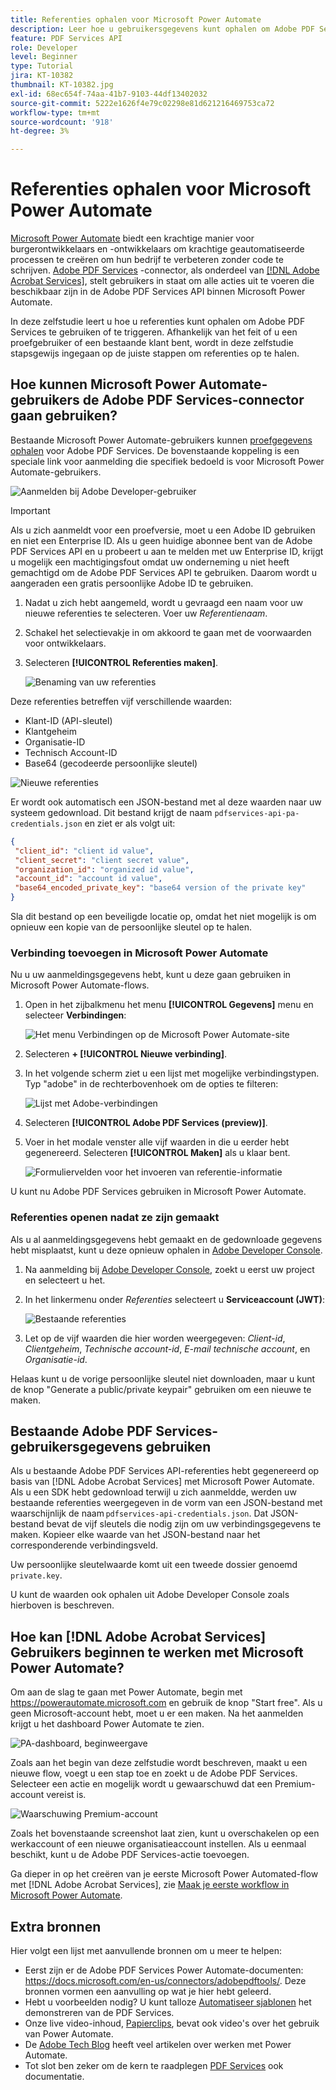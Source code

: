 ```yaml
---
title: Referenties ophalen voor Microsoft Power Automate
description: Leer hoe u gebruikersgegevens kunt ophalen om Adobe PDF Services te gebruiken of te triggeren
feature: PDF Services API
role: Developer
level: Beginner
type: Tutorial
jira: KT-10382
thumbnail: KT-10382.jpg
exl-id: 68ec654f-74aa-41b7-9103-44df13402032
source-git-commit: 5222e1626f4e79c02298e81d621216469753ca72
workflow-type: tm+mt
source-wordcount: '918'
ht-degree: 3%

---
```


# Referenties ophalen voor Microsoft Power Automate

[Microsoft Power Automate](https://powerautomate.microsoft.com/nl-nl/) biedt een krachtige manier voor burgerontwikkelaars en -ontwikkelaars om krachtige geautomatiseerde processen te creëren om hun bedrijf te verbeteren zonder code te schrijven. [Adobe PDF Services](https://us.flow.microsoft.com/nl-nl/connectors/shared_adobepdftools/adobe-pdf-services/) -connector, als onderdeel van [[!DNL Adobe Acrobat Services]](https://developer.adobe.com/document-services), stelt gebruikers in staat om alle acties uit te voeren die beschikbaar zijn in de Adobe PDF Services API binnen Microsoft Power Automate.

In deze zelfstudie leert u hoe u referenties kunt ophalen om Adobe PDF Services te gebruiken of te triggeren. Afhankelijk van het feit of u een proefgebruiker of een bestaande klant bent, wordt in deze zelfstudie stapsgewijs ingegaan op de juiste stappen om referenties op te halen.

## Hoe kunnen Microsoft Power Automate-gebruikers de Adobe PDF Services-connector gaan gebruiken?

Bestaande Microsoft Power Automate-gebruikers kunnen [proefgegevens ophalen](https://www.adobe.com/go/powerautomate_getstarted) voor Adobe PDF Services. De bovenstaande koppeling is een speciale link voor aanmelding die specifiek bedoeld is voor Microsoft Power Automate-gebruikers.

![Aanmelden bij Adobe Developer-gebruiker](assets/credentials_1.png)


>[!IMPORTANT]
> Als u zich aanmeldt voor een proefversie, moet u een Adobe ID gebruiken en niet een Enterprise ID. Als u geen huidige abonnee bent van de Adobe PDF Services API en u probeert u aan te melden met uw Enterprise ID, krijgt u mogelijk een machtigingsfout omdat uw onderneming u niet heeft gemachtigd om de Adobe PDF Services API te gebruiken. Daarom wordt u aangeraden een gratis persoonlijke Adobe ID te gebruiken.
>

1. Nadat u zich hebt aangemeld, wordt u gevraagd een naam voor uw nieuwe referenties te selecteren. Voer uw *Referentienaam*.
1. Schakel het selectievakje in om akkoord te gaan met de voorwaarden voor ontwikkelaars.
1. Selecteren **[!UICONTROL Referenties maken]**.

   ![Benaming van uw referenties](assets/credentials_2.png)

Deze referenties betreffen vijf verschillende waarden:

* Klant-ID (API-sleutel)
* Klantgeheim
* Organisatie-ID
* Technisch Account-ID
* Base64 (gecodeerde persoonlijke sleutel)

![Nieuwe referenties](assets/credentials_3.png)

Er wordt ook automatisch een JSON-bestand met al deze waarden naar uw systeem gedownload. Dit bestand krijgt de naam `pdfservices-api-pa-credentials.json` en ziet er als volgt uit:

```json
{
 "client_id": "client id value",
 "client_secret": "client secret value",
 "organization_id": "organized id value",
 "account_id": "account id value",
 "base64_encoded_private_key": "base64 version of the private key"
}
```

Sla dit bestand op een beveiligde locatie op, omdat het niet mogelijk is om opnieuw een kopie van de persoonlijke sleutel op te halen.

### Verbinding toevoegen in Microsoft Power Automate

Nu u uw aanmeldingsgegevens hebt, kunt u deze gaan gebruiken in Microsoft Power Automate-flows.

1. Open in het zijbalkmenu het menu **[!UICONTROL Gegevens]** menu en selecteer **Verbindingen**:

   ![Het menu Verbindingen op de Microsoft Power Automate-site](assets/credentials_4.png)

1. Selecteren **+ [!UICONTROL Nieuwe verbinding]**.

1. In het volgende scherm ziet u een lijst met mogelijke verbindingstypen. Typ &quot;adobe&quot; in de rechterbovenhoek om de opties te filteren:

   ![Lijst met Adobe-verbindingen](assets/credentials_5.png)

1. Selecteren **[!UICONTROL Adobe PDF Services (preview)]**.
1. Voer in het modale venster alle vijf waarden in die u eerder hebt gegenereerd. Selecteren **[!UICONTROL Maken]** als u klaar bent.

   ![Formuliervelden voor het invoeren van referentie-informatie](assets/credentials_6.png)

U kunt nu Adobe PDF Services gebruiken in Microsoft Power Automate.

### Referenties openen nadat ze zijn gemaakt

Als u al aanmeldingsgegevens hebt gemaakt en de gedownloade gegevens hebt misplaatst, kunt u deze opnieuw ophalen in [Adobe Developer Console](https://developer.adobe.com/console).

1. Na aanmelding bij [Adobe Developer Console](https://developer.adobe.com/console), zoekt u eerst uw project en selecteert u het.
1. In het linkermenu onder *Referenties* selecteert u **Serviceaccount (JWT)**:

   ![Bestaande referenties](assets/credentials_7.png)

1. Let op de vijf waarden die hier worden weergegeven: *Client-id*, *Clientgeheim*, *Technische account-id*, *E-mail technische account*, en *Organisatie-id*.

Helaas kunt u de vorige persoonlijke sleutel niet downloaden, maar u kunt de knop &quot;Generate a public/private keypair&quot; gebruiken om een nieuwe te maken.

## Bestaande Adobe PDF Services-gebruikersgegevens gebruiken

Als u bestaande Adobe PDF Services API-referenties hebt gegenereerd op basis van [!DNL Adobe Acrobat Services] met Microsoft Power Automate. Als u een SDK hebt gedownload terwijl u zich aanmeldde, werden uw bestaande referenties weergegeven in de vorm van een JSON-bestand met waarschijnlijk de naam `pdfservices-api-credentials.json`. Dat JSON-bestand bevat de vijf sleutels die nodig zijn om uw verbindingsgegevens te maken. Kopieer elke waarde van het JSON-bestand naar het corresponderende verbindingsveld.

Uw persoonlijke sleutelwaarde komt uit een tweede dossier genoemd `private.key`.

U kunt de waarden ook ophalen uit Adobe Developer Console zoals hierboven is beschreven.

## Hoe kan [!DNL Adobe Acrobat Services] Gebruikers beginnen te werken met Microsoft Power Automate?

Om aan de slag te gaan met Power Automate, begin met <https://powerautomate.microsoft.com> en gebruik de knop &quot;Start free&quot;. Als u geen Microsoft-account hebt, moet u er een maken. Na het aanmelden krijgt u het dashboard Power Automate te zien.

![PA-dashboard, beginweergave](assets/credentials_8.png)

Zoals aan het begin van deze zelfstudie wordt beschreven, maakt u een nieuwe flow, voegt u een stap toe en zoekt u de Adobe PDF Services. Selecteer een actie en mogelijk wordt u gewaarschuwd dat een Premium-account vereist is.

![Waarschuwing Premium-account](assets/credentials_9.png)

Zoals het bovenstaande screenshot laat zien, kunt u overschakelen op een werkaccount of een nieuwe organisatieaccount instellen. Als u eenmaal beschikt, kunt u de Adobe PDF Services-actie toevoegen.

Ga dieper in op het creëren van je eerste Microsoft Power Automated-flow met [!DNL Adobe Acrobat Services], zie [Maak je eerste workflow in Microsoft Power Automate](https://experienceleague.adobe.com/docs/document-services/tutorials/pdfservices/create-workflow-power-automate.html).

## Extra bronnen

Hier volgt een lijst met aanvullende bronnen om u meer te helpen:

* Eerst zijn er de Adobe PDF Services Power Automate-documenten: <https://docs.microsoft.com/en-us/connectors/adobepdftools/>. Deze bronnen vormen een aanvulling op wat je hier hebt geleerd.
* Hebt u voorbeelden nodig? U kunt talloze [Automatiseer sjablonen](https://powerautomate.microsoft.com/en-us/connectors/details/shared_adobepdftools/adobe-pdf-services/) het demonstreren van de PDF Services.
* Onze live video-inhoud, [Papierclips](https://www.youtube.com/playlist?list=PLcVEYUqU7VRe4sT-Bf8flvRz1XXUyGmtF), bevat ook video&#39;s over het gebruik van Power Automate.
* De [Adobe Tech Blog](https://medium.com/adobetech/tagged/microsoft-power-automate) heeft veel artikelen over werken met Power Automate.
* Tot slot ben zeker om de kern te raadplegen [PDF Services](https://developer.adobe.com/document-services/docs/overview/) ook documentatie.
